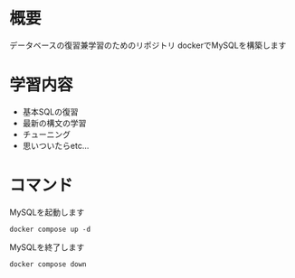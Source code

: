 # 概要
データベースの復習兼学習のためのリポジトリ
dockerでMySQLを構築します

# 学習内容
* 基本SQLの復習
* 最新の構文の学習
* チューニング
* 思いついたらetc...

# コマンド
MySQLを起動します
```
docker compose up -d
```

MySQLを終了します
```
docker compose down
```
